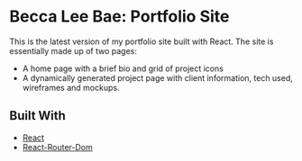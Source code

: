 # Becca Lee Bae: Portfolio Site

This is the latest version of my portfolio site built with React. The site is essentially made up of two pages:

- A home page with a brief bio and grid of project icons
- A dynamically generated project page with client information, tech used, wireframes and mockups.

## Built With

- [React](https://reactjs.org/ "React")
- [React-Router-Dom](https://reacttraining.com/react-router/ "React-Router-Dom")